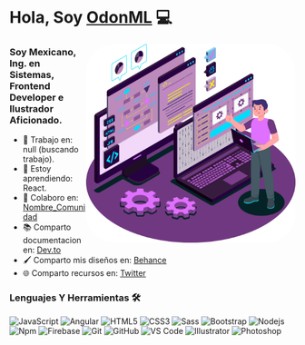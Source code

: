 # Hola, Soy <a href="#" target="_blank">OdonML</a> 💻

<img align="right" alt="face" height="350px" style="border-radius: 50px" src="https://github.com/odonML/odonML/blob/main/1.png" />

### Soy Mexicano, Ing. en Sistemas, Frontend Developer e Ilustrador Aficionado.

- 🔭 Trabajo en: null (buscando trabajo).
- 🌱 Estoy aprendiendo: React. 
- 👯 Colaboro en: <a href="#" target="_blank">Nombre_Comunidad</a>
- 📚 Comparto documentacion en: <a href="#" target="_blank">Dev.to</a>
- 🖌️ Comparto mis diseños en: <a href="#" target="_blank">Behance</a> 
- 🌐 Comparto recursos en: <a href="https://twitter.com/odonML" target="_blank">Twitter</a> 

### Lenguajes Y Herramientas 🛠 

![JavaScript](https://img.shields.io/badge/-JavaScript-F7DF1E?style=flat-square&logo=javascript&logoColor=ffffff)
![Angular](https://img.shields.io/badge/-Angular-DD0031?style=flat-square&logo=Angular&logoColor=ffffff)
![HTML5](https://img.shields.io/badge/-HTML5-%23E44D27?style=flat-square&logo=html5&logoColor=ffffff)
![CSS3](https://img.shields.io/badge/-CSS3-%231572B6?style=flat-square&logo=css3)
![Sass](https://img.shields.io/badge/-Sass-%23CC6699?style=flat-square&logo=sass&logoColor=ffffff)
![Bootstrap](https://img.shields.io/badge/-Bootstrap-563D7C?style=flat-square&logo=Bootstrap&logoColor=ffffff)
![Nodejs](https://img.shields.io/badge/-Node.js-339933?style=flat-square&logo=Node.js&logoColor=ffffff)
![Npm](https://img.shields.io/badge/-npm-CB3837?style=flat-square&logo=npm)
![Firebase](https://img.shields.io/badge/-Firebase-FFCA28?style=flat-square&logo=firebase&logoColor=ffffff)
![Git](https://img.shields.io/badge/-Git-%23F05032?style=flat-square&logo=git&logoColor=%23ffffff)
![GitHub](https://img.shields.io/badge/-GitHub-181717?style=flat-square&logo=github)
![VS Code](http://img.shields.io/badge/-VS%20Code-007ACC?style=flat-square&logo=visual-studio-code&logoColor=ffffff)
![Illustrator](http://img.shields.io/badge/-Illustrator-FF9A00?style=flat-square&logo=Adobe-Illustrator&logoColor=ffffff)
![Photoshop](http://img.shields.io/badge/-Photoshop-31A8FF?style=flat-square&logo=Adobe-Photoshop&logoColor=ffffff)
